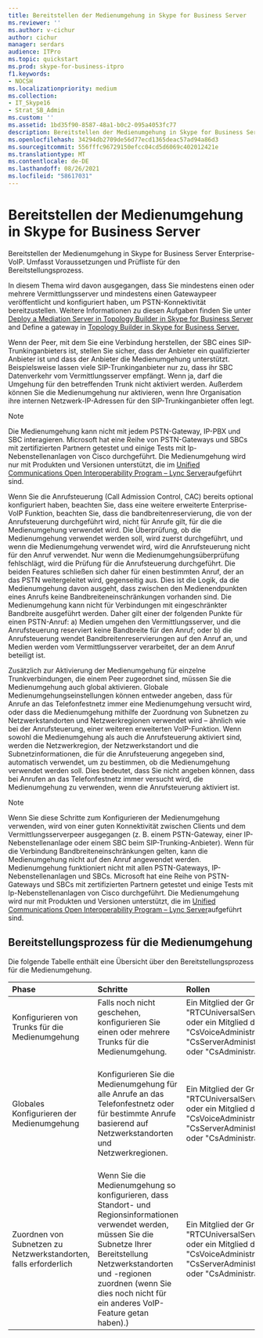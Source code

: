 ```yaml
---
title: Bereitstellen der Medienumgehung in Skype for Business Server
ms.reviewer: ''
ms.author: v-cichur
author: cichur
manager: serdars
audience: ITPro
ms.topic: quickstart
ms.prod: skype-for-business-itpro
f1.keywords:
- NOCSH
ms.localizationpriority: medium
ms.collection:
- IT_Skype16
- Strat_SB_Admin
ms.custom: ''
ms.assetid: 1bd35f90-8587-48a1-b0c2-095a4053fc77
description: Bereitstellen der Medienumgehung in Skype for Business Server Enterprise-VoIP. Umfasst Voraussetzungen und Prüfliste für den Bereitstellungsprozess.
ms.openlocfilehash: 34294db2709de56d77ecd1365deac57ad94a86d3
ms.sourcegitcommit: 556fffc96729150efcc04cd5d6069c402012421e
ms.translationtype: MT
ms.contentlocale: de-DE
ms.lasthandoff: 08/26/2021
ms.locfileid: "58617031"
---
```

# <a name="deploy-media-bypass-in-skype-for-business-server"></a>Bereitstellen der Medienumgehung in Skype for Business Server
 
Bereitstellen der Medienumgehung in Skype for Business Server Enterprise-VoIP. Umfasst Voraussetzungen und Prüfliste für den Bereitstellungsprozess.
  
In diesem Thema wird davon ausgegangen, dass Sie mindestens einen oder mehrere Vermittlungsserver und mindestens einen Gatewaypeer veröffentlicht und konfiguriert haben, um PSTN-Konnektivität bereitzustellen. Weitere Informationen zu diesen Aufgaben finden Sie unter [Deploy a Mediation Server in Topology Builder in Skype for Business Server](deploy-a-mediation-server.md) and Define a gateway in [Topology Builder in Skype for Business Server.](define-a-gateway.md)
  
 Wenn der Peer, mit dem Sie eine Verbindung herstellen, der SBC eines SIP-Trunkinganbieters ist, stellen Sie sicher, dass der Anbieter ein qualifizierter Anbieter ist und dass der Anbieter die Medienumgehung unterstützt. Beispielsweise lassen viele SIP-Trunkinganbieter nur zu, dass ihr SBC Datenverkehr vom Vermittlungsserver empfängt. Wenn ja, darf die Umgehung für den betreffenden Trunk nicht aktiviert werden. Außerdem können Sie die Medienumgehung nur aktivieren, wenn Ihre Organisation ihre internen Netzwerk-IP-Adressen für den SIP-Trunkinganbieter offen legt.
  
> [!NOTE]
> Die Medienumgehung kann nicht mit jedem PSTN-Gateway, IP-PBX und SBC interagieren. Microsoft hat eine Reihe von PSTN-Gateways und SBCs mit zertifizierten Partnern getestet und einige Tests mit Ip-Nebenstellenanlagen von Cisco durchgeführt. Die Medienumgehung wird nur mit Produkten und Versionen unterstützt, die im [Unified Communications Open Interoperability Program – Lync Server](../../../SfbPartnerCertification/lync-cert/qualified-ip-pbx-gateway.md)aufgeführt sind. 
  
Wenn Sie die Anrufsteuerung (Call Admission Control, CAC) bereits optional konfiguriert haben, beachten Sie, dass eine weitere erweiterte Enterprise-VoIP Funktion, beachten Sie, dass die bandbreitenreservierung, die von der Anrufsteuerung durchgeführt wird, nicht für Anrufe gilt, für die die Medienumgehung verwendet wird. Die Überprüfung, ob die Medienumgehung verwendet werden soll, wird zuerst durchgeführt, und wenn die Medienumgehung verwendet wird, wird die Anrufsteuerung nicht für den Anruf verwendet. Nur wenn die Medienumgehungsüberprüfung fehlschlägt, wird die Prüfung für die Anrufsteuerung durchgeführt. Die beiden Features schließen sich daher für einen bestimmten Anruf, der an das PSTN weitergeleitet wird, gegenseitig aus. Dies ist die Logik, da die Medienumgehung davon ausgeht, dass zwischen den Medienendpunkten eines Anrufs keine Bandbreiteneinschränkungen vorhanden sind. Die Medienumgehung kann nicht für Verbindungen mit eingeschränkter Bandbreite ausgeführt werden. Daher gilt einer der folgenden Punkte für einen PSTN-Anruf: a) Medien umgehen den Vermittlungsserver, und die Anrufsteuerung reserviert keine Bandbreite für den Anruf; oder b) die Anrufsteuerung wendet Bandbreitenreservierungen auf den Anruf an, und Medien werden vom Vermittlungsserver verarbeitet, der an dem Anruf beteiligt ist.
  
Zusätzlich zur Aktivierung der Medienumgehung für einzelne Trunkverbindungen, die einem Peer zugeordnet sind, müssen Sie die Medienumgehung auch global aktivieren. Globale Medienumgehungseinstellungen können entweder angeben, dass für Anrufe an das Telefonfestnetz immer eine Medienumgehung versucht wird, oder dass die Medienumgehung mithilfe der Zuordnung von Subnetzen zu Netzwerkstandorten und Netzwerkregionen verwendet wird – ähnlich wie bei der Anrufsteuerung, einer weiteren erweiterten VoIP-Funktion. Wenn sowohl die Medienumgehung als auch die Anrufsteuerung aktiviert sind, werden die Netzwerkregion, der Netzwerkstandort und die Subnetzinformationen, die für die Anrufsteuerung angegeben sind, automatisch verwendet, um zu bestimmen, ob die Medienumgehung verwendet werden soll. Dies bedeutet, dass Sie nicht angeben können, dass bei Anrufen an das Telefonfestnetz immer versucht wird, die Medienumgehung zu verwenden, wenn die Anrufsteuerung aktiviert ist.
  
> [!NOTE]
> Wenn Sie diese Schritte zum Konfigurieren der Medienumgehung verwenden, wird von einer guten Konnektivität zwischen Clients und dem Vermittlungsserverpeer ausgegangen (z. B. einem PSTN-Gateway, einer IP-Nebenstellenanlage oder einem SBC beim SIP-Trunking-Anbieter). Wenn für die Verbindung Bandbreiteneinschränkungen gelten, kann die Medienumgehung nicht auf den Anruf angewendet werden. Medienumgehung funktioniert nicht mit allen PSTN-Gateways, IP-Nebenstellenanlagen und SBCs. Microsoft hat eine Reihe von PSTN-Gateways und SBCs mit zertifizierten Partnern getestet und einige Tests mit Ip-Nebenstellenanlagen von Cisco durchgeführt. Die Medienumgehung wird nur mit Produkten und Versionen unterstützt, die im [Unified Communications Open Interoperability Program – Lync Server](../../../SfbPartnerCertification/lync-cert/qualified-ip-pbx-gateway.md)aufgeführt sind. 
  
## <a name="deployment-process-for-media-bypass"></a>Bereitstellungsprozess für die Medienumgehung

Die folgende Tabelle enthält eine Übersicht über den Bereitstellungsprozess für die Medienumgehung. 
  
|**Phase**|**Schritte**|**Rollen**|**Bereitstellungsdokumentation**|
|:-----|:-----|:-----|:-----|
|Konfigurieren von Trunks für die Medienumgehung  <br/> |Falls noch nicht geschehen, konfigurieren Sie einen oder mehrere Trunks für die Medienumgehung.  <br/> | Ein Mitglied der Gruppe "RTCUniversalServerAdmins" oder ein Mitglied der Rolle "CsVoiceAdministrator", "CsServerAdministrator" oder "CsAdministrator" <br/> |[Konfigurieren eines Trunks mit Medienumgehung in Skype for Business Server](configure-trunk-with-media-bypass.md) <br/> |
|Globales Konfigurieren der Medienumgehung  <br/> |Konfigurieren Sie die Medienumgehung für alle Anrufe an das Telefonfestnetz oder für bestimmte Anrufe basierend auf Netzwerkstandorten und Netzwerkregionen.  <br/> | Ein Mitglied der Gruppe "RTCUniversalServerAdmins" oder ein Mitglied der Rolle "CsVoiceAdministrator", "CsServerAdministrator" oder "CsAdministrator" <br/> |[Konfigurieren der Medienumgehung in Skype for Business Server, um den Vermittlungsserver immer zu umgehen](bypass-the-mediation-server.md) <br/> [Konfigurieren der globalen Einstellungen für die Medienumgehung in Skype for Business Server für die Verwendung von Standort- und Regionsinformationen](use-site-and-region-information.md) <br/> |
|Zuordnen von Subnetzen zu Netzwerkstandorten, falls erforderlich  <br/> |Wenn Sie die Medienumgehung so konfigurieren, dass Standort- und Regionsinformationen verwendet werden, müssen Sie die Subnetze Ihrer Bereitstellung Netzwerkstandorten und -regionen zuordnen (wenn Sie dies noch nicht für ein anderes VoIP-Feature getan haben).)  <br/> | Ein Mitglied der Gruppe "RTCUniversalServerAdmins" oder ein Mitglied der Rolle "CsVoiceAdministrator", "CsServerAdministrator" oder "CsAdministrator" <br/> |[Zuordnen eines Subnetzes zu einem Netzwerkstandort](deploy-network.md#BKMK_AssociateSubnets) <br/> |
